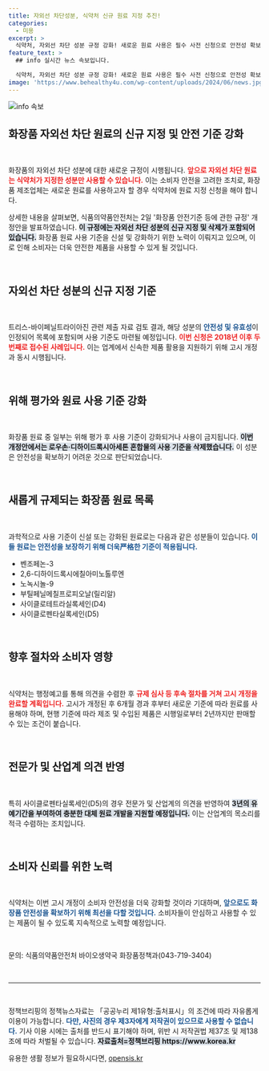 ```yaml
---
title: 자외선 차단성분, 식약처 신규 원료 지정 추진!
categories:
  - 미용
excerpt: >
  식약처, 자외선 차단 성분 규정 강화! 새로운 원료 사용은 필수 사전 신청으로 안전성 확보 나선다. 사용금지 및 기준 강화된 원료는 무엇인가? 클릭해 확인하세요!
feature_text: >
  ## info 실시간 뉴스 속보입니다.

  식약처, 자외선 차단 성분 규정 강화! 새로운 원료 사용은 필수 사전 신청으로 안전성 확보 나선다. 사용금지 및 기준 강화된 원료는 무엇인가? 클릭해 확인하세요!
image: 'https://www.behealthy4u.com/wp-content/uploads/2024/06/news.jpg'
---
```


<p><img src="https://www.behealthy4u.com/wp-content/uploads/2024/06/news.jpg" alt="info 속보" /></p>

<h2 data-ke-size="size26">화장품 자외선 차단 원료의 신규 지정 및 안전 기준 강화</h2>

<p data-ke-size="size16">&nbsp;</p>

<p>화장품의 자외선 차단 성분에 대한 새로운 규정이 시행됩니다. <b><span style="color: #ee2323;">앞으로 자외선 차단 원료는 식약처가 지정한 성분만 사용할 수 있습니다.</span></b> 이는 소비자 안전을 고려한 조치로, 화장품 제조업체는 새로운 원료를 사용하고자 할 경우 식약처에 원료 지정 신청을 해야 합니다. </p>

<p>상세한 내용을 살펴보면, 식품의약품안전처는 2일 '화장품 안전기준 등에 관한 규정' 개정안을 발표하였습니다. <b><span style="background-color: #21538527;">이 규정에는 자외선 차단 성분의 신규 지정 및 삭제가 포함되어 있습니다.</span></b> 화장품 원료 사용 기준을 신설 및 강화하기 위한 노력이 이뤄지고 있으며, 이로 인해 소비자는 더욱 안전한 제품을 사용할 수 있게 될 것입니다.</p>

<p data-ke-size="size16">&nbsp;</p>

<h2 data-ke-size="size26">자외선 차단 성분의 신규 지정 기준</h2>

<p data-ke-size="size16">&nbsp;</p>

<p>트리스-바이페닐트라이아진 관련 제출 자료 검토 결과, 해당 성분의 <b><span style="color: #1a5490;">안전성 및 유효성</span></b>이 인정되어 목록에 포함되며 사용 기준도 마련될 예정입니다. <b><span style="color: #ee2323;">이번 신청은 2018년 이후 두 번째로 접수된 사례입니다.</span></b> 이는 업계에서 신속한 제품 활용을 지원하기 위해 고시 개정과 동시 시행됩니다.</p>

<p data-ke-size="size16">&nbsp;</p>

<h2 data-ke-size="size26">위해 평가와 원료 사용 기준 강화</h2>

<p data-ke-size="size16">&nbsp;</p>

<p>화장품 원료 중 일부는 위해 평가 후 사용 기준이 강화되거나 사용이 금지됩니다. <b><span style="background-color: #21538527;">이번 개정안에서는 로우손·디하이드록시아세톤 혼합물의 사용 기준을 삭제했습니다.</span></b> 이 성분은 안전성을 확보하기 어려운 것으로 판단되었습니다.</p>

<p data-ke-size="size16">&nbsp;</p>

<h2 data-ke-size="size26">새롭게 규제되는 화장품 원료 목록</h2>

<p data-ke-size="size16">&nbsp;</p>

<p>과학적으로 사용 기준이 신설 또는 강화된 원료로는 다음과 같은 성분들이 있습니다. <b><span style="color: #1a5490;">이들 원료는 안전성을 보장하기 위해 더욱严格한 기준이 적용됩니다.</span></b></p>

<ul>
    <li>벤조페논-3</li>
    <li>2,6-디하이드록시에칠아미노톨루엔</li>
    <li>노녹시놀-9</li>
    <li>부틸페닐메칠프로피오날(릴리알)</li>
    <li>사이클로테트라실록세인(D4)</li>
    <li>사이클로펜타실록세인(D5)</li>
</ul>

<p data-ke-size="size16">&nbsp;</p>

<h2 data-ke-size="size26">향후 절차와 소비자 영향</h2>

<p data-ke-size="size16">&nbsp;</p>

<p>식약처는 행정예고를 통해 의견을 수렴한 후 <b><span style="color: #ee2323;">규제 심사 등 후속 절차를 거쳐 고시 개정을 완료할 계획입니다.</span></b> 고시가 개정된 후 6개월 경과 후부터 새로운 기준에 따라 원료를 사용해야 하며, 현행 기준에 따라 제조 및 수입된 제품은 시행일로부터 2년까지만 판매할 수 있는 조건이 붙습니다.</p>

<p data-ke-size="size16">&nbsp;</p>

<h2 data-ke-size="size26">전문가 및 산업계 의견 반영</h2>

<p data-ke-size="size16">&nbsp;</p>

<p>특히 사이클로펜타실록세인(D5)의 경우 전문가 및 산업계의 의견을 반영하여 <b><span style="background-color: #21538527;">3년의 유예기간을 부여하여 충분한 대체 원료 개발을 지원할 예정입니다.</span></b> 이는 산업계의 목소리를 적극 수렴하는 조치입니다.</p>

<p data-ke-size="size16">&nbsp;</p>

<h2 data-ke-size="size26">소비자 신뢰를 위한 노력</h2>

<p data-ke-size="size16">&nbsp;</p>

<p>식약처는 이번 고시 개정이 소비자 안전성을 더욱 강화할 것이라 기대하며, <b><span style="color: #1a5490;">앞으로도 화장품 안전성을 확보하기 위해 최선을 다할 것입니다.</span></b> 소비자들이 안심하고 사용할 수 있는 제품이 될 수 있도록 지속적으로 노력할 예정입니다.</p>

<p data-ke-size="size16">&nbsp;</p> 

<p>문의: 식품의약품안전처 바이오생약국 화장품정책과(043-719-3404)</p>

<p><br>
<hr></p>

<p data-ke-size="size16">&nbsp;</p>

<p>정책브리핑의 정책뉴스자료는 「공공누리 제1유형:출처표시」의 조건에 따라 자유롭게 이용이 가능합니다. <b><span style="color: #1a5490;">다만, 사진의 경우 제3자에게 저작권이 있으므로 사용할 수 없습니다.</span></b> 기사 이용 시에는 출처를 반드시 표기해야 하며, 위반 시 저작권법 제37조 및 제138조에 따라 처벌될 수 있습니다. <b><span style="background-color: #21538527;">자료출처=정책브리핑 https://www.korea.kr</span></b></p>
유용한 생활 정보가 필요하시다면, <a href="https://opensis.kr" rel="dofollow">opensis.kr</a>


